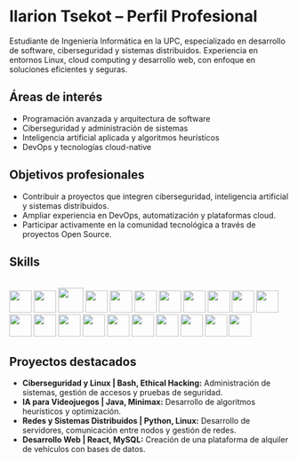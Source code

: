 # Ilarion Tsekot – Perfil Profesional

Estudiante de Ingeniería Informática en la UPC, especializado en desarrollo de software, ciberseguridad y sistemas distribuidos. Experiencia en entornos Linux, cloud computing y desarrollo web, con enfoque en soluciones eficientes y seguras.

## Áreas de interés
- Programación avanzada y arquitectura de software  
- Ciberseguridad y administración de sistemas  
- Inteligencia artificial aplicada y algoritmos heurísticos  
- DevOps y tecnologías cloud-native  

## Objetivos profesionales
- Contribuir a proyectos que integren ciberseguridad, inteligencia artificial y sistemas distribuidos.  
- Ampliar experiencia en DevOps, automatización y plataformas cloud.  
- Participar activamente en la comunidad tecnológica a través de proyectos Open Source.  

## Skills
<span style="font-family: 'Courier New', monospace;"></span>  
<img src="https://cdn.jsdelivr.net/gh/devicons/devicon/icons/python/python-original.svg" width="40"/> 
<img src="https://upload.wikimedia.org/wikipedia/commons/1/19/C_Logo.png" width="40"/>
<img src="https://cdn.jsdelivr.net/gh/devicons/devicon/icons/cplusplus/cplusplus-original.svg" width="45"/> 
<img src="https://cdn.jsdelivr.net/gh/devicons/devicon@latest/icons/java/java-original.svg" width="40"/>
<img src="https://cdn.jsdelivr.net/gh/devicons/devicon@latest/icons/javascript/javascript-original.svg" width="40"/> 
<img src="https://cdn.jsdelivr.net/gh/devicons/devicon/icons/html5/html5-original.svg" width="40"/> 
<img src="https://cdn.jsdelivr.net/gh/devicons/devicon/icons/css3/css3-original.svg" width="40"/> 
<img src="https://cdn.jsdelivr.net/gh/devicons/devicon/icons/react/react-original.svg" width="40"/> 
<img src="https://cdn.jsdelivr.net/gh/devicons/devicon/icons/mysql/mysql-original.svg" width="40"/> 
<img src="https://cdn.jsdelivr.net/gh/devicons/devicon@latest/icons/azuresqldatabase/azuresqldatabase-original.svg" width="40"/> 
<img src="https://cdn.jsdelivr.net/gh/devicons/devicon@latest/icons/docker/docker-original.svg" width="40"/> 
<img src="https://cdn.jsdelivr.net/gh/devicons/devicon/icons/kubernetes/kubernetes-plain.svg" width="40"/> 
<img src="https://cdn.jsdelivr.net/gh/devicons/devicon/icons/terraform/terraform-original.svg" width="40"/> 
<img src="https://cdn.jsdelivr.net/gh/devicons/devicon/icons/git/git-original.svg" width="40"/> 
<img src="https://cdn.jsdelivr.net/gh/devicons/devicon@latest/icons/gitlab/gitlab-original.svg" width="40"/>
<img src="https://cdn.jsdelivr.net/gh/devicons/devicon@latest/icons/bash/bash-original.svg" width="40"/>
<img src="https://cdn.jsdelivr.net/gh/devicons/devicon/icons/linux/linux-original.svg" width="40"/> 
<img src="https://cdn.jsdelivr.net/gh/devicons/devicon@latest/icons/kalilinux/kalilinux-original.svg" width="40"/> 
<img src="https://cdn.jsdelivr.net/gh/devicons/devicon@latest/icons/archlinux/archlinux-original.svg" width="40"/> 
<img src="https://cdn.jsdelivr.net/gh/devicons/devicon@latest/icons/ubuntu/ubuntu-original.svg" width="40"/> 
<img src="https://cdn.jsdelivr.net/gh/devicons/devicon@latest/icons/netbeans/netbeans-original.svg" width="40"/>

<!-- <img src="https://cdn.jsdelivr.net/gh/devicons/devicon@latest/icons/amazonwebservices/amazonwebservices-plain-wordmark.svg" width="40"/>    -->    

## Proyectos destacados
- **Ciberseguridad y Linux | Bash, Ethical Hacking:** Administración de sistemas, gestión de accesos y pruebas de seguridad.  
- **IA para Videojuegos | Java, Minimax:** Desarrollo de algoritmos heurísticos y optimización.  
- **Redes y Sistemas Distribuidos | Python, Linux:** Desarrollo de servidores, comunicación entre nodos y gestión de redes.  
- **Desarrollo Web | React, MySQL:** Creación de una plataforma de alquiler de vehículos con bases de datos.  


